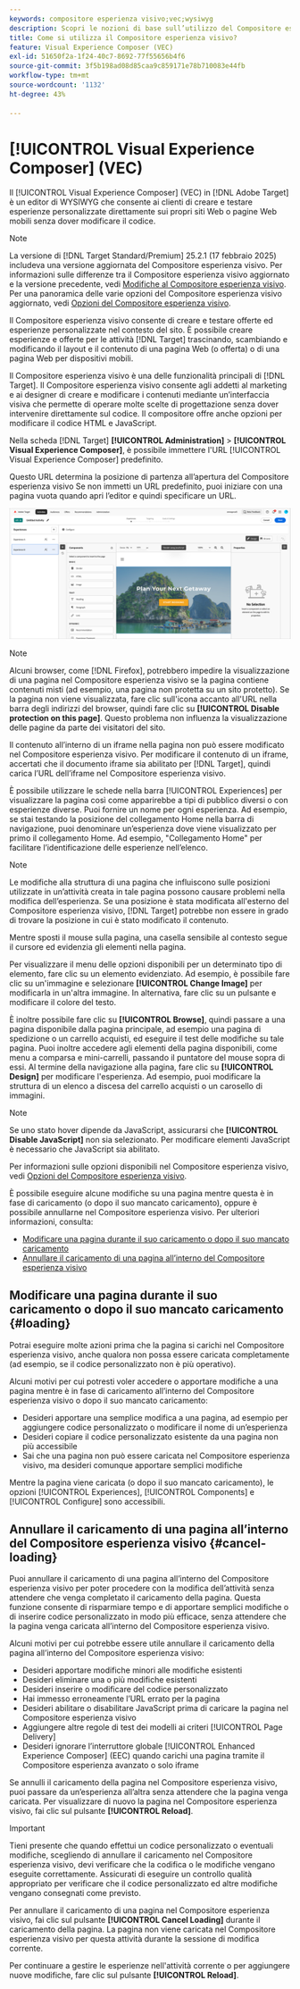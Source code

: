 ```yaml
---
keywords: compositore esperienza visivo;vec;wysiwyg
description: Scopri le nozioni di base sull’utilizzo del Compositore esperienza visivo in Adobe Target. Il Compositore esperienza visivo è un editor di WYSIWYG che consente di creare facilmente esperienze personalizzate.
title: Come si utilizza il Compositore esperienza visivo?
feature: Visual Experience Composer (VEC)
exl-id: 51650f2a-1f24-40c7-8692-77f55656b4f6
source-git-commit: 3f5b198ad08d85caa9c859171e78b710083e44fb
workflow-type: tm+mt
source-wordcount: '1132'
ht-degree: 43%

---
```


# [!UICONTROL Visual Experience Composer] (VEC)

Il [!UICONTROL Visual Experience Composer] (VEC) in [!DNL Adobe Target] è un editor di WYSIWYG che consente ai clienti di creare e testare esperienze personalizzate direttamente sui propri siti Web o pagine Web mobili senza dover modificare il codice.

>[!NOTE]
>
>La versione di [!DNL Target Standard/Premium] 25.2.1 (17 febbraio 2025) includeva una versione aggiornata del Compositore esperienza visivo. Per informazioni sulle differenze tra il Compositore esperienza visivo aggiornato e la versione precedente, vedi [Modifiche al Compositore esperienza visivo](/help/main/c-experiences/c-visual-experience-composer/vec-changes.md). Per una panoramica delle varie opzioni del Compositore esperienza visivo aggiornato, vedi [Opzioni del Compositore esperienza visivo](/help/main/c-experiences/c-visual-experience-composer/viztarget-options.md).

Il Compositore esperienza visivo consente di creare e testare offerte ed esperienze personalizzate nel contesto del sito. È possibile creare esperienze e offerte per le attività [!DNL Target] trascinando, scambiando e modificando il layout e il contenuto di una pagina Web (o offerta) o di una pagina Web per dispositivi mobili.

Il Compositore esperienza visivo è una delle funzionalità principali di [!DNL Target]. Il Compositore esperienza visivo consente agli addetti al marketing e ai designer di creare e modificare i contenuti mediante un’interfaccia visiva che permette di operare molte scelte di progettazione senza dover intervenire direttamente sul codice. Il compositore offre anche opzioni per modificare il codice HTML e JavaScript.

Nella scheda [!DNL Target] **[!UICONTROL Administration]** > **[!UICONTROL Visual Experience Composer]**, è possibile immettere l&#39;URL [!UICONTROL Visual Experience Composer] predefinito.

Questo URL determina la posizione di partenza all’apertura del Compositore esperienza visivo Se non immetti un URL predefinito, puoi iniziare con una pagina vuota quando apri l’editor e quindi specificare un URL.

![Compositore esperienza visivo evidenziato](/help/main/c-experiences/c-visual-experience-composer/assets/vec-highlight-refresh.png)

>[!NOTE]
>
>Alcuni browser, come [!DNL Firefox], potrebbero impedire la visualizzazione di una pagina nel Compositore esperienza visivo se la pagina contiene contenuti misti (ad esempio, una pagina non protetta su un sito protetto). Se la pagina non viene visualizzata, fare clic sull&#39;icona accanto all&#39;URL nella barra degli indirizzi del browser, quindi fare clic su **[!UICONTROL Disable protection on this page]**. Questo problema non influenza la visualizzazione delle pagine da parte dei visitatori del sito.

Il contenuto all’interno di un iframe nella pagina non può essere modificato nel Compositore esperienza visivo. Per modificare il contenuto di un iframe, accertati che il documento iframe sia abilitato per [!DNL Target], quindi carica l’URL dell’iframe nel Compositore esperienza visivo.

È possibile utilizzare le schede nella barra [!UICONTROL Experiences] per visualizzare la pagina così come apparirebbe a tipi di pubblico diversi o con esperienze diverse. Puoi fornire un nome per ogni esperienza. Ad esempio, se stai testando la posizione del collegamento Home nella barra di navigazione, puoi denominare un’esperienza dove viene visualizzato per primo il collegamento Home. Ad esempio, &quot;Collegamento Home&quot; per facilitare l’identificazione delle esperienze nell’elenco.

>[!NOTE]
>
>Le modifiche alla struttura di una pagina che influiscono sulle posizioni utilizzate in un’attività creata in tale pagina possono causare problemi nella modifica dell’esperienza. Se una posizione è stata modificata all&#39;esterno del Compositore esperienza visivo, [!DNL Target] potrebbe non essere in grado di trovare la posizione in cui è stato modificato il contenuto.

Mentre sposti il mouse sulla pagina, una casella sensibile al contesto segue il cursore ed evidenzia gli elementi nella pagina.

<!--Click the **[!UICONTROL Overlays]** icon to change the way the highlight displays. For example, you can choose to highlight only images, links, regional mboxes, modifications, or JavaScript. You can change the color of the highlight. You can also specify a highlight color and type of fill used to highlight different element types.

![Change Overlay settings](/help/main/c-experiences/c-visual-experience-composer/assets/change-overlay.png)-->

Per visualizzare il menu delle opzioni disponibili per un determinato tipo di elemento, fare clic su un elemento evidenziato. Ad esempio, è possibile fare clic su un&#39;immagine e selezionare **[!UICONTROL Change Image]** per modificarla in un&#39;altra immagine. In alternativa, fare clic su un pulsante e modificare il colore del testo.

È inoltre possibile fare clic su **[!UICONTROL Browse]**, quindi passare a una pagina disponibile dalla pagina principale, ad esempio una pagina di spedizione o un carrello acquisti, ed eseguire il test delle modifiche su tale pagina. Puoi inoltre accedere agli elementi della pagina disponibili, come menu a comparsa e mini-carrelli, passando il puntatore del mouse sopra di essi. Al termine della navigazione alla pagina, fare clic su **[!UICONTROL Design]** per modificare l&#39;esperienza. Ad esempio, puoi modificare la struttura di un elenco a discesa del carrello acquisti o un carosello di immagini.

>[!NOTE]
>
>Se uno stato hover dipende da JavaScript, assicurarsi che **[!UICONTROL Disable JavaScript]** non sia selezionato. Per modificare elementi JavaScript è necessario che JavaScript sia abilitato.

Per informazioni sulle opzioni disponibili nel Compositore esperienza visivo, vedi [Opzioni del Compositore esperienza visivo](/help/main/c-experiences/c-visual-experience-composer/viztarget-options.md#reference_3BD1BEEAFA584A749ED2D08F14732E81).

È possibile eseguire alcune modifiche su una pagina mentre questa è in fase di caricamento (o dopo il suo mancato caricamento), oppure è possibile annullarne nel Compositore esperienza visivo. Per ulteriori informazioni, consulta:

* [Modificare una pagina durante il suo caricamento o dopo il suo mancato caricamento](#loading)
* [Annullare il caricamento di una pagina all’interno del Compositore esperienza visivo](#cancel-loading)

## Modificare una pagina durante il suo caricamento o dopo il suo mancato caricamento {#loading}

Potrai eseguire molte azioni prima che la pagina si carichi nel Compositore esperienza visivo, anche qualora non possa essere caricata completamente (ad esempio, se il codice personalizzato non è più operativo).

Alcuni motivi per cui potresti voler accedere o apportare modifiche a una pagina mentre è in fase di caricamento all’interno del Compositore esperienza visivo o dopo il suo mancato caricamento:

* Desideri apportare una semplice modifica a una pagina, ad esempio per aggiungere codice personalizzato o modificare il nome di un’esperienza
* Desideri copiare il codice personalizzato esistente da una pagina non più accessibile
* Sai che una pagina non può essere caricata nel Compositore esperienza visivo, ma desideri comunque apportare semplici modifiche

Mentre la pagina viene caricata (o dopo il suo mancato caricamento), le opzioni [!UICONTROL Experiences], [!UICONTROL Components] e [!UICONTROL Configure] sono accessibili.

## Annullare il caricamento di una pagina all’interno del Compositore esperienza visivo {#cancel-loading}

Puoi annullare il caricamento di una pagina all’interno del Compositore esperienza visivo per poter procedere con la modifica dell’attività senza attendere che venga completato il caricamento della pagina. Questa funzione consente di risparmiare tempo e di apportare semplici modifiche o di inserire codice personalizzato in modo più efficace, senza attendere che la pagina venga caricata all’interno del Compositore esperienza visivo.

Alcuni motivi per cui potrebbe essere utile annullare il caricamento della pagina all’interno del Compositore esperienza visivo:

* Desideri apportare modifiche minori alle modifiche esistenti
* Desideri eliminare una o più modifiche esistenti
* Desideri inserire o modificare del codice personalizzato
* Hai immesso erroneamente l’URL errato per la pagina
* Desideri abilitare o disabilitare JavaScript prima di caricare la pagina nel Compositore esperienza visivo
* Aggiungere altre regole di test dei modelli ai criteri [!UICONTROL Page Delivery]
* Desideri ignorare l’interruttore globale [!UICONTROL Enhanced Experience Composer] (EEC) quando carichi una pagina tramite il Compositore esperienza avanzato o solo iframe

Se annulli il caricamento della pagina nel Compositore esperienza visivo, puoi passare da un’esperienza all’altra senza attendere che la pagina venga caricata. Per visualizzare di nuovo la pagina nel Compositore esperienza visivo, fai clic sul pulsante **[!UICONTROL Reload]**.

>[!IMPORTANT]
>
>Tieni presente che quando effettui un codice personalizzato o eventuali modifiche, scegliendo di annullare il caricamento nel Compositore esperienza visivo, devi verificare che la codifica o le modifiche vengano eseguite correttamente. Assicurati di eseguire un controllo qualità appropriato per verificare che il codice personalizzato ed altre modifiche vengano consegnati come previsto.

Per annullare il caricamento di una pagina nel Compositore esperienza visivo, fai clic sul pulsante **[!UICONTROL Cancel Loading]** durante il caricamento della pagina. La pagina non viene caricata nel Compositore esperienza visivo per questa attività durante la sessione di modifica corrente.

Per continuare a gestire le esperienze nell&#39;attività corrente o per aggiungere nuove modifiche, fare clic sul pulsante **[!UICONTROL Reload]**.
